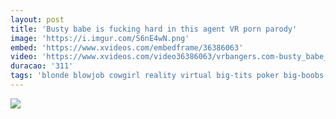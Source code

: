 ```yaml
---
layout: post
title: 'Busty babe is fucking hard in this agent VR porn parody'
image: 'https://i.imgur.com/S6nE4wN.png'
embed: 'https://www.xvideos.com/embedframe/36386063'
video: 'https://www.xvideos.com/video36386063/vrbangers.com-busty_babe_is_fucking_hard_in_this_agent_vr_porn_parody'
duracao: '311'
tags: 'blonde blowjob cowgirl reality virtual big-tits poker big-boobs parody point-of-view stacking tight-pussy public-fuck lena-paul 360-vr vrbangers 3d-vr vr-hd agent-parody agent-fucking'
---
```

<a href="{{ page.url | prepend: site.baseurl | prepend: site.url }}"><img src="{{ page.image }}" /></a>
